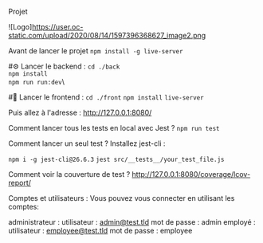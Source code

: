 Projet 

![Logo]https://user.oc-static.com/upload/2020/08/14/1597396368627_image2.png

Avant de lancer le projet
`npm install -g live-server`

#⚙️ Lancer le backend :
`cd ./back`\
`npm install`\
`npm run run:dev`\

#🎨 Lancer le frontend :
`cd ./front`
`npm install`
`live-server`

Puis allez à l'adresse : http://127.0.0.1:8080/

Comment lancer tous les tests en local avec Jest ?
`npm run test`

Comment lancer un seul test ?
Installez jest-cli :

`npm i -g jest-cli@26.6.3`
`jest src/__tests__/your_test_file.js`

Comment voir la couverture de test ?
http://127.0.0.1:8080/coverage/lcov-report/

Comptes et utilisateurs :
Vous pouvez vous connecter en utilisant les comptes:

administrateur :
utilisateur : admin@test.tld 
mot de passe : admin
employé :
utilisateur : employee@test.tld
mot de passe : employee
